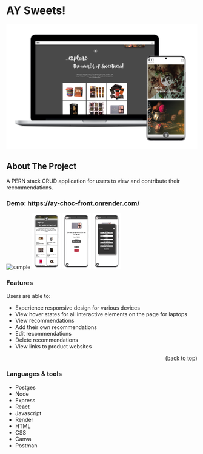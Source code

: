 # AY Sweets!

<div>

![img](./client/src/images/Multisample.png)

</div>

## About The Project

A PERN stack CRUD application for users to view and contribute their recommendations.

### Demo: https://ay-choc-front.onrender.com/

<div>
<img width=15% alt="sample" src="/client/src/images/m-main.png">
<img width=15% alt="sample" src="/client/src/images/m-pg2.png">
<img width=15% alt="sample" src="/client/src/images/m-pg3.png">
<img width=15% alt="sample" src="/client/src/images/m-pg4.png">

### Features

Users are able to:

- Experience responsive design for various devices
- View hover states for all interactive elements on the page for laptops
- View recommendations
- Add their own recommendations
- Edit recommendations
- Delete recommendations
- View links to product websites

<p align="right">(<a href="#readme-top">back to top</a>)</p>

### Languages & tools

- Postges
- Node
- Express
- React
- Javascript
- Render
- HTML
- CSS
- Canva
- Postman
